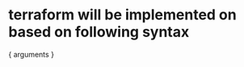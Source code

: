 # terraform will be implemented on based on following syntax
<bloclk> <parameters> {
    arguments
}